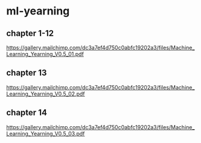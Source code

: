 # ml-yearning

## chapter 1-12

https://gallery.mailchimp.com/dc3a7ef4d750c0abfc19202a3/files/Machine_Learning_Yearning_V0.5_01.pdf

## chapter 13

https://gallery.mailchimp.com/dc3a7ef4d750c0abfc19202a3/files/Machine_Learning_Yearning_V0.5_02.pdf

## chapter 14

https://gallery.mailchimp.com/dc3a7ef4d750c0abfc19202a3/files/Machine_Learning_Yearning_V0.5_03.pdf

